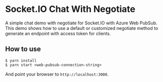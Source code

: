 
# Socket.IO Chat With Negotiate

A simple chat demo with negotiate for Socket.IO with Azure Web PubSub.
This demo shows how to use a default or customized negotiate method to generate an endpoint with access token for clients.

## How to use

```
$ yarn install
$ yarn start <web-pubsub-connection-string>
```

And point your browser to `http://localhost:3000`.